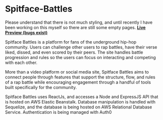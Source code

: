 # Spitface-Battles

Please understand that there is not much styling, and until recently I have been working on this myself so there are still some empty pages. 
**[Live Preview (bugs exist)](http://www.spitfacebattles.com)**

Spitface Battles is a platform for fans of the underground hip-hop community. Users can challenge other users to rap battles, have their verse liked, dissed, and even scored by their peers. The site handles battle progression and rules so the users can focus on interacting and competing with each other.

More than a video platform or social media site, Spitface Battles aims to connect people through features that support the structure, flow, and rules of a rap battle while encouraging engagement through a handful of tools built specifically for the community.

Spitface Battles uses ReactJs, and accesses a Node and ExpressJS API that is hosted on AWS Elastic Beanstalk. Database manipulation is handled with Sequelize, and the database is being hosted on AWS Relational Database Service. Authentication is being managed with Auth0

<img src="" />
